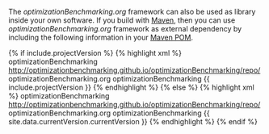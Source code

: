 
The *optimizationBenchmarking.org* framework can also be used as library inside your own software. If you build with [Maven](http://en.wikipedia.org/wiki/Apache_Maven), then you can use *optimizationBenchmarking.org* framework as external dependency by including the following information in your [Maven POM](http://en.wikipedia.org/wiki/Project_Object_Model).


{% if include.projectVersion %}
{% highlight xml %}
<repositories>
  <repository>
    <id>optimizationBenchmarking</id>
    <url>http://optimizationbenchmarking.github.io/optimizationBenchmarking/repo/</url>
  </repository>
</repositories>
<dependencies>
  <dependency>
    <groupId>optimizationBenchmarking.org</groupId>
    <artifactId>optimizationBenchmarking</artifactId>
    <version>{{ include.projectVersion }}</version>
  </dependency>
</dependencies>
{% endhighlight %}
{% else %}
{% highlight xml %}
<repositories>
  <repository>
    <id>optimizationBenchmarking</id>
    <url>http://optimizationbenchmarking.github.io/optimizationBenchmarking/repo/</url>
  </repository>
</repositories>
<dependencies>
  <dependency>
    <groupId>optimizationBenchmarking.org</groupId>
    <artifactId>optimizationBenchmarking</artifactId>
    <version>{{ site.data.currentVersion.currentVersion }}</version>
  </dependency>
</dependencies>
{% endhighlight %}
{% endif %}